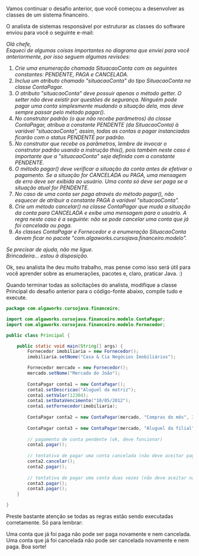 Vamos continuar o desafio anterior, que você começou a desenvolver as classes de um sistema financeiro.

O analista de sistemas responsável por estruturar as classes do software enviou para você o seguinte e-mail:

*Olá chefe,*<br>
*Esqueci de algumas coisas importantes no diagrama que enviei para você anteriormente, por isso seguem algumas revisões:*<br>
1. *Crie uma enumeração chamada SituacaoConta com as seguintes constantes: PENDENTE, PAGA e CANCELADA.*
2. *Inclua um atributo chamado "situacaoConta" do tipo SituacaoConta na classe ContaPagar.*
3. *O atributo "situacaoConta" deve possuir apenas o método getter. O setter não deve existir por questões de segurança. Ninguém pode pagar uma conta simplesmente mudando a situação dela, mas deve sempre passar pelo método pagar().*
4. *No construtor padrão (o que não recebe parâmetros) da classe ContaPagar, atribua a constante PENDENTE (da SituacaoConta) à variável "situacaoConta", assim, todas as contas a pagar instanciadas ficarão com o status PENDENTE por padrão.*
5. *No construtor que recebe os parâmetros, lembre de invocar o construtor padrão usando a instrução this(), pois também neste caso é importante que a "situacaoConta" seja definida com a constante PENDENTE.*
6. *O método pagar() deve verificar a situação da conta antes de efetivar o pagamento. Se a situação for CANCELADA ou PAGA, uma mensagem de erro deve ser exibida ao usuário. Uma conta só deve ser paga se a situação atual for PENDENTE.*
7. *No caso de uma conta ser paga através do método pagar(), não esquecer de atribuir a constante PAGA à variável "situacaoConta".*
8. *Crie um método cancelar() na classe ContaPagar que muda a situação da conta para CANCELADA e exibe uma mensagem para o usuário. A regra neste caso é a seguinte: não se pode cancelar uma conta que já foi cancelada ou paga.*
9. *As classes ContaPagar e Fornecedor e a enumeração SituacaoConta devem ficar no pacote "com.algaworks.cursojava.financeiro.modelo".*

*Se precisar de ajuda, não me ligue.*<br>
*Brincadeira... estou à disposição.*

Ok, seu analista lhe deu muito trabalho, mas pense como isso será útil para você aprender sobre as enumerações, pacotes e, claro, praticar Java. :)

Quando terminar todas as solicitações do analista, modifique a classe Principal do desafio anterior para o código-fonte abaixo, compile tudo e execute.

```java
package com.algaworks.cursojava.financeiro;

import com.algaworks.cursojava.financeiro.modelo.ContaPagar;
import com.algaworks.cursojava.financeiro.modelo.Fornecedor;

public class Principal {

	public static void main(String[] args) {
		Fornecedor imobiliaria = new Fornecedor();
		imobiliaria.setNome("Casa & Cia Negócios Imobiliários");

		Fornecedor mercado = new Fornecedor();
		mercado.setNome("Mercado do João");
		
		ContaPagar conta1 = new ContaPagar();
		conta1.setDescricao("Aluguel da matriz");
		conta1.setValor(1230d);
		conta1.setDataVencimento("10/05/2012");
		conta1.setFornecedor(imobiliaria);
		
		ContaPagar conta2 = new ContaPagar(mercado, "Compras do mês", 390d, "19/05/2012");
		
		ContaPagar conta3 = new ContaPagar(mercado, "Aluguel da filial", 700d, "11/05/2012");
		
		// pagamento de conta pendente (ok, deve funcionar)
		conta1.pagar();
		
		// tentativa de pagar uma conta cancelada (não deve aceitar pagamento)
		conta2.cancelar();
		conta2.pagar();
		
		// tentativa de pagar uma conta duas vezes (não deve aceitar na segunda vez)
		conta3.pagar();
		conta3.pagar();
	}

}
```

Preste bastante atenção se todas as regras estão sendo executadas corretamente. Só para lembrar:

Uma conta que já foi paga não pode ser paga novamente e nem cancelada.
Uma conta que já foi cancelada não pode ser cancelada novamente e nem paga.
Boa sorte!